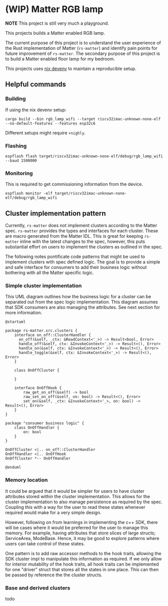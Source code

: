 # (WIP) Matter RGB lamp

**NOTE** This project is still very much a playground.

This projects builds a Matter enabled RGB lamp.

The current purpose of this project is to understand the user experience of the 
Rust implementation of Matter (`rs-matter`) and identify pain points for future 
improvement of `rs-matter`. 
The secondary purpose of this project is to build a Matter enabled floor lamp 
for my bedroom.

This projects uses [nix devenv](https://devenv.sh/) to maintain a reproducible setup.

## Helpful commands

### Building

If using the nix devenv setup:
```
cargo build --bin rgb_lamp_wifi --target riscv32imac-unknown-none-elf --no-default-features --features esp32c6
```

Different setups might require `+nighly`.

### Flashing

```
espflash flash target/riscv32imac-unknown-none-elf/debug/rgb_lamp_wifi --baud 1500000
```

### Monitoring

This is required to get commissioning information from the device.

```
espflash monitor -elf target/riscv32imac-unknown-none-elf/debug/rgb_lamp_wifi 
```

## Cluster implementation pattern

Currently, `rs-matter` does not implement clusters according to the Matter spec. 
`rs-matter` provides the types and interfaces for each cluster.
These are macro generated from the Matter IDL.
This is great for keeping `rs-matter` inline with the latest changes to the spec, however, 
this puts substantial effort on users to implement the clusters as outlined in the spec.

The following notes pontificate code patterns that might be used to implement clusters with spec defined logic.
The goal is to provide a simple and safe interface for consumers to add their business logic without bothering with all the Matter specific logic.

### Simple cluster implementation

This UML diagram outlines how the business logic for a cluster can be separated out from the spec logic implementation.
This diagram assumes that SDK consumers are also managing the attributes.
See next section for more information.

```plantuml
@startuml

package rs-matter.src.clusters {
	interface on_off::ClusterHandler {
	  on_off(&self, _ctx: &ReadContext<'_>) -> Result<bool, Error>
	  handle_off(&self, ctx: &InvokeContext<'_>) -> Result<(), Error>
	  handle_on(&self, ctx: &InvokeContext<'_>) -> Result<(), Error>
	  handle_toggle(&self, ctx: &InvokeContext<'_>) -> Result<(), Error>
	}
	
	class OnOffCluster {
	
	}
	
	interface OnOffHook {
		raw_get_on_off(&self) -> bool
		raw_set_on_off(&self, on: bool) -> Result<(), Error>
		set_on(&self, _ctx: &InvokeContext<'_>, on: bool) -> Result<(), Error>
	}
}

package "consumer business logic" {
	class OnOffHandler {
		on: bool
	}
}

OnOffCluster <|.. on_off::ClusterHandler
OnOffHandler <|.. OnOffHook
OnOffCluster *-- OnOffHandler

@enduml
```

### Memory location

It could be argued that it would be simpler for users to have cluster attributes stored within the cluster implementation.
This allows for the cluster implementation to also manage persistence as required by the spec.
Coupling this with a way for the user to read these states whenever required would make for a very simple design.

However, following on from learnings in implementing the c++ SDK, there will be cases where it would be preferred for the user to manage this memory.
For example, having attributes that store slices of large structs; ServiceArea, ModeBase.
Hence, it may be good to explore patterns where users can take control of these states.

One pattern is to add raw accessor methods to the hook traits, allowing the SDK cluster impl to manipulate this information as required.
If we only allow for interior mutability of the hook traits, all hook traits can be implemented for one "driver" struct that stores all the states in one place.
This can then be passed by reference the the cluster structs.


### Base and derived clusters

todo

